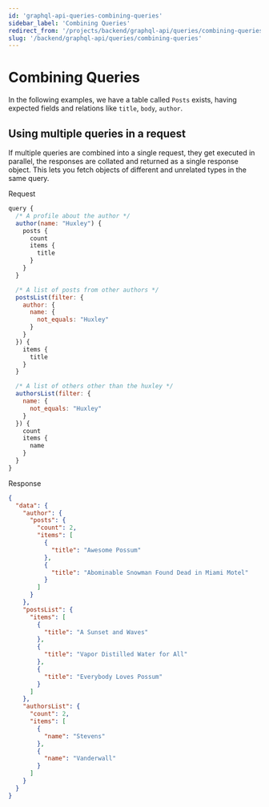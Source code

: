 ```yaml
---
id: 'graphql-api-queries-combining-queries'
sidebar_label: 'Combining Queries'
redirect_from: '/projects/backend/graphql-api/queries/combining-queries'
slug: '/backend/graphql-api/queries/combining-queries'
---
```


# Combining Queries

In the following examples, we have a table called `Posts` exists, having expected fields and relations like `title`, `body`, `author`.

## Using multiple queries in a request

If multiple queries are combined into a single request, they get executed in parallel, the responses are collated and returned as a single response object. This lets you fetch objects of different and unrelated types in the same query.

<div class="code-sample">
<div>
<label>Request</label>

```javascript
query {
  /* A profile about the author */
  author(name: "Huxley") {
    posts {
      count
      items {
        title
      }
    }
  }

  /* A list of posts from other authors */
  postsList(filter: {
    author: {
      name: {
        not_equals: "Huxley"
      }
    }
  }) {
    items {
      title
    }
  }

  /* A list of others other than the huxley */
  authorsList(filter: {
    name: {
      not_equals: "Huxley"
    }
  }) {
    count
    items {
      name
    }
  }
}
```

</div>
<div>
<label>Response</label>

```json
{
  "data": {
    "author": {
      "posts": {
        "count": 2,
        "items": [
          {
            "title": "Awesome Possum"
          },
          {
            "title": "Abominable Snowman Found Dead in Miami Motel"
          }
        ]
      }
    },
    "postsList": {
      "items": [
        {
          "title": "A Sunset and Waves"
        },
        {
          "title": "Vapor Distilled Water for All"
        },
        {
          "title": "Everybody Loves Possum"
        }
      ]
    },
    "authorsList": {
      "count": 2,
      "items": [
        {
          "name": "Stevens"
        },
        {
          "name": "Vanderwall"
        }
      ]
    }
  }
}
```

</div>
</div>
